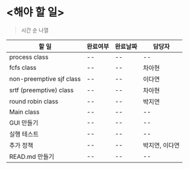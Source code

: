 <해야 할 일>
===========
> 시간 순 나열

|할 일|완료여부|완료날짜|담당자|
|----|-----|------|----|
|process class|--|--|--|
|fcfs class|--|--|차아현|
|non-preemptive sjf class|--|--|이다연|
|srtf (preemptive) class|--|--|차아현|
|round robin class|--|--|박지연|
|Main class|--|--|--|
|GUI 만들기|--|--|--|
|실행 테스트|--|--|--|
|추가 정책|--|--|박지연, 이다연|
|READ.md 만들기|--|--|--|

